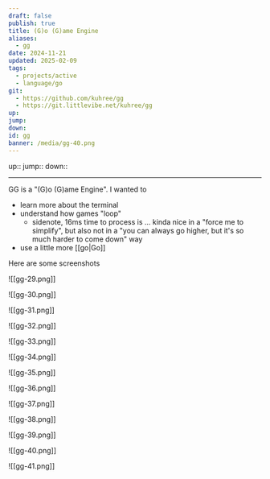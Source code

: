 ```yaml
---
draft: false
publish: true
title: (G)o (G)ame Engine
aliases:
  - gg
date: 2024-11-21
updated: 2025-02-09
tags:
  - projects/active
  - language/go
git:
  - https://github.com/kuhree/gg
  - https://git.littlevibe.net/kuhree/gg
up: 
jump: 
down: 
id: gg
banner: /media/gg-40.png
---
```


up::
jump::
down::

---

GG is a "(G)o (G)ame Engine". I wanted to

- learn more about the terminal
- understand how games "loop"
	- sidenote, 16ms time to process is … kinda nice in a "force me to simplify", but also not in a "you can always go higher, but it's so much harder to come down" way
- use a little more [[go|Go]]

Here are some screenshots

![[gg-29.png]]

![[gg-30.png]]

![[gg-31.png]]

![[gg-32.png]]

![[gg-33.png]]

![[gg-34.png]]

![[gg-35.png]]

![[gg-36.png]]

![[gg-37.png]]

![[gg-38.png]]

![[gg-39.png]]

![[gg-40.png]]

![[gg-41.png]]
